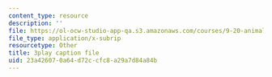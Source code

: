 ```yaml
---
content_type: resource
description: ''
file: https://ol-ocw-studio-app-qa.s3.amazonaws.com/courses/9-20-animal-behavior-fall-2013/23a426070a64d72ccfc8a29a7d84a84b_472228.srt
file_type: application/x-subrip
resourcetype: Other
title: 3play caption file
uid: 23a42607-0a64-d72c-cfc8-a29a7d84a84b
---
```

